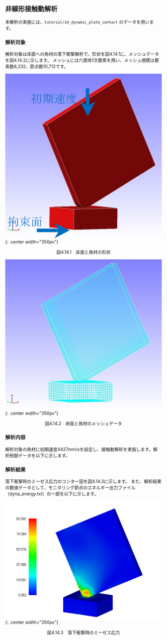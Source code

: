 ##  非線形接触動解析

本解析の実施には、`tutorial/14_dynamic_plate_contact` のデータを用います。

### 解析対象

解析対象は床面への角材の落下衝撃解析で、形状を図4.14.1に、メッシュデータを図4.14.2に示します。
メッシュには六面体1次要素を用い、メッシュ規模は要素数8,232、節点数10,712です。

![床面と角材の形状](./media/tutorial14_01.png){: .center width="350px"}
<div style="text-align: center;">
図4.14.1　床面と角材の形状
</div>

![床面と角材のメッシュデータ](./media/tutorial14_02.png){: .center width="350px"}
<div style="text-align: center;">
図4.14.2　床面と角材のメッシュデータ
</div>

### 解析内容

解析対象の角材に初期速度4427mm/sを設定し、接触動解析を実施します。解析制御データを以下に示します。

### 解析結果

落下衝撃時のミーゼス応力のコンター図を図4.14.3に示します。
また、解析結果の数値データとして、モニタリング節点のエネルギー出力ファイル（dyna_energy.txt）の一部を以下に示します。

![落下衝撃時のミーゼス応力](./media/tutorial14_03.png){: .center width="350px"}
<div style="text-align: center;">
図4.14.3　落下衝撃時のミーゼス応力
</div>


